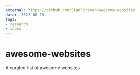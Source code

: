 ```yaml
---
external: https://github.com/StanForever/awesome-websites
date: '2023-08-15'
tags:
- research
- inbox
---
```


# awesome-websites

A curated list of awesome websites
